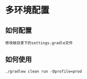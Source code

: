 # 多环境配置
## 如何配置
```
修改根目录下的settings.gradle文件
```
## 如何使用
```
./gradlew clean run -Dprofile=prod
```
